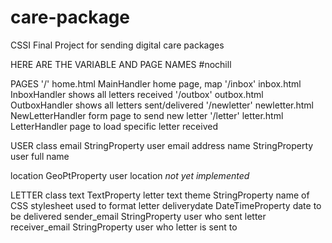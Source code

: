 # care-package
CSSI Final Project for sending digital care packages



HERE ARE THE VARIABLE AND PAGE NAMES #nochill

PAGES
  '/'             home.html               MainHandler               home page, map
  '/inbox'        inbox.html              InboxHandler              shows all letters received
  '/outbox'       outbox.html             OutboxHandler             shows all letters sent/delivered
  '/newletter'    newletter.html          NewLetterHandler          form page to send new letter
  '/letter'       letter.html             LetterHandler             page to load specific letter received



USER class
  email           StringProperty        user email address
  name            StringProperty        user full name

  location        GeoPtProperty         user location         *not yet implemented*


LETTER class
  text            TextProperty          letter text
  theme           StringProperty        name of CSS stylesheet used to format letter
  deliverydate    DateTimeProperty      date to be delivered
  sender_email    StringProperty        user who sent letter
  receiver_email  StringProperty        user who letter is sent to
